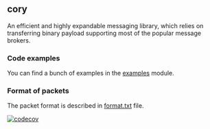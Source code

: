 ## cory

An efficient and highly expandable messaging library, which relies on transferring binary payload
supporting most of the popular message brokers.

### Code examples

You can find a bunch of examples in the [examples](cory-examples) module.

### Format of packets

The packet format is described in [format.txt](format.txt) file.


[![codecov](https://codecov.io/gh/shitzuu/cory/branch/master/graph/badge.svg?token=879IWT46U3)](https://codecov.io/gh/shitzuu/cory)